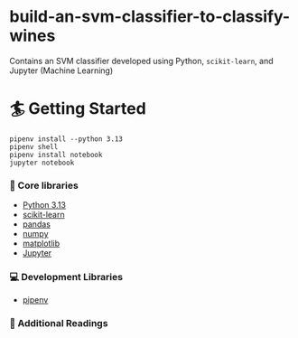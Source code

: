 # build-an-svm-classifier-to-classify-wines
Contains an SVM classifier developed using Python, `scikit-learn`, and Jupyter (Machine Learning)

# 🏄 Getting Started
```
pipenv install --python 3.13
pipenv shell
pipenv install notebook
jupyter notebook
```

### 🔧 Core libraries
- [Python 3.13](https://www.python.org/)
- [scikit-learn](https://scikit-learn.org/stable/)
- [pandas](https://pandas.pydata.org/)
- [numpy](https://numpy.org/)
- [matplotlib](https://matplotlib.org/)
- [Jupyter](https://jupyter.org/)

### 💻 Development Libraries
- [pipenv](https://pipenv.pypa.io/en/latest/)

### 📑 Additional Readings
